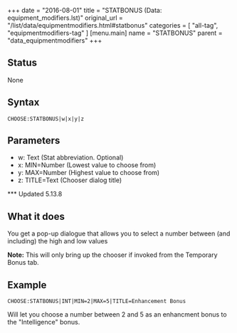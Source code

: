 +++
date = "2016-08-01"
title = "STATBONUS (Data: equipment_modifiers.lst)"
original_url = "/list/data/equipmentmodifiers.html#statbonus"
categories = [ "all-tag", "equipmentmodifiers-tag" ]
[menu.main]
    name = "STATBONUS"
    parent = "data_equipmentmodifiers"
+++

## Status

None

## Syntax

`CHOOSE:STATBONUS|w|x|y|z`

## Parameters

-   w: Text (Stat abbreviation. Optional)
-   x: MIN=Number (Lowest value to choose from)
-   y: MAX=Number (Highest value to choose from)
-   z: TITLE=Text (Chooser dialog title)



<span id="statbonus"></span> \*\*\* Updated 5.13.8

What it does
------------

You get a pop-up dialogue that allows you to select a number between
(and including) the high and low values

**Note:** This will only bring up the chooser if invoked from the
Temporary Bonus tab.

Example
-------

`CHOOSE:STATBONUS|INT|MIN=2|MAX=5|TITLE=Enhancement Bonus`

Will let you choose a number between 2 and 5 as an enhancment bonus to
the "Intelligence" bonus.

